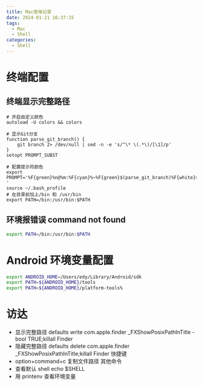 ```yaml
---
title: Mac使用记录
date: 2024-01-21 16:37:15
tags:
  - Mac
  - Shell
categories:
  - Shell
---
```


# 终端配置

## 终端显示完整路径

```
# 开启自定义颜色
autoload -U colors && colors

# 显示Git分支
function parse_git_branch() {
    git branch 2> /dev/null | sed -n -e 's/^\* \(.*\)/[\1]/p'
}
setopt PROMPT_SUBST

# 配置提示符颜色
export PROMPT='%F{green}%n@%m:%F{cyan}%~%F{green}$(parse_git_branch)%F{white}> '
source ~/.bash_profile
# 在目录前加上/bin 和 /usr/bin
export PATH=/bin:/usr/bin:$PATH
```

<!-- more -->

## 环境报错误 command not found

```bash
export PATH=/bin:/usr/bin:$PATH
```

# Android 环境变量配置

```bash .bash_profile
export ANDROID_HOME=/Users/edy/Library/Android/sdk
export PATH=${ANDROID_HOME}/tools
export PATH=${ANDROID_HOME}/platform-tools%
```

# 访达

- 显示完整路径
  defaults write com.apple.finder \_FXShowPosixPathInTitle -bool TRUE;killall Finder
- 隐藏完整路径
  defaults delete com.apple.finder \_FXShowPosixPathInTitle;killall Finder
  快捷键
- option+command+c 复制文件路径
  其他命令
- 查看默认 shell echo $SHELL
- 用 printenv 查看环境变量

